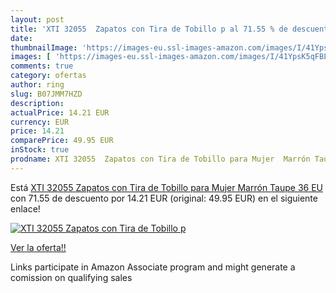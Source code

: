 ```yaml
---
layout: post
title: 'XTI 32055  Zapatos con Tira de Tobillo p al 71.55 % de descuento'
date: 
thumbnailImage: 'https://images-eu.ssl-images-amazon.com/images/I/41YpsK5qFBL._SL200_.jpg'
images: [ 'https://images-eu.ssl-images-amazon.com/images/I/41YpsK5qFBL._SL200_.jpg' ]
comments: true
category: ofertas
author: ring
slug: B07JMM7HZD
description:
actualPrice: 14.21 EUR
currency: EUR
price: 14.21
comparePrice: 49.95 EUR
inStock: true
prodname: XTI 32055  Zapatos con Tira de Tobillo para Mujer  Marrón Taupe  36 EU
---
```


Está [XTI 32055  Zapatos con Tira de Tobillo para Mujer  Marrón Taupe  36 EU](https://www.amazon.es/dp/B07JMM7HZD/?tag=tolees-21) con 71.55 de descuento por 14.21 EUR (original: 49.95 EUR) en el siguiente enlace!

[![XTI 32055  Zapatos con Tira de Tobillo p](https://images-eu.ssl-images-amazon.com/images/I/41YpsK5qFBL._SL200_.jpg)](https://www.amazon.es/dp/B07JMM7HZD/?tag=tolees-21)

[Ver la oferta!!](https://www.amazon.es/dp/B07JMM7HZD/?tag=tolees-21)

Links participate in Amazon Associate program and might generate a comission on qualifying sales


